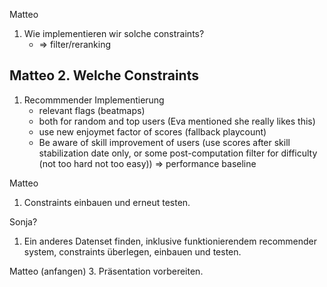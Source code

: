 Matteo
1. Wie implementieren wir solche constraints?
     - => filter/reranking

Matteo
2. Welche Constraints
-  

1. Recommmender Implementierung
    - relevant flags (beatmaps)
    - both for random and top users (Eva mentioned she really likes this)
    - use new enjoymet factor of scores (fallback playcount)
    - Be aware of skill improvement of users (use scores after skill stabilization date only, or some post-computation filter for difficulty (not too hard not too easy))
=> performance baseline

Matteo
1. Constraints einbauen und erneut testen.

Sonja?
1. Ein anderes Datenset finden, inklusive funktionierendem recommender system, constraints überlegen, einbauen und testen.


Matteo (anfangen)
3. Präsentation vorbereiten.

